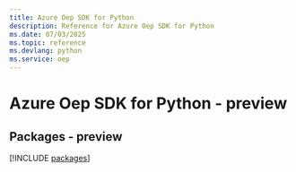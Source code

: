 ```yaml
---
title: Azure Oep SDK for Python
description: Reference for Azure Oep SDK for Python
ms.date: 07/03/2025
ms.topic: reference
ms.devlang: python
ms.service: oep
---
```

# Azure Oep SDK for Python - preview
## Packages - preview
[!INCLUDE [packages](oep-index.md)]